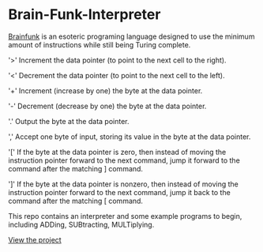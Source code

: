 # Brain-Funk-Interpreter

[Brainfunk](https://en.wikipedia.org/wiki/Brainfuck) is an esoteric programing language designed to use the minimum amount of instructions while still being Turing complete.

'>' Increment the data pointer (to point to the next cell to the right).

'<' Decrement the data pointer (to point to the next cell to the left).

'+' Increment (increase by one) the byte at the data pointer.

'-' Decrement (decrease by one) the byte at the data pointer.

'.' Output the byte at the data pointer.

',' Accept one byte of input, storing its value in the byte at the data pointer.

'[' If the byte at the data pointer is zero, then instead of moving the instruction pointer forward to the next command, jump it forward to the command after the matching ] command.

']' If the byte at the data pointer is nonzero, then instead of moving the instruction pointer forward to the next command, jump it back to the command after the matching [ command.

This repo contains an interpreter and some example programs to begin, including ADDing, SUBtracting, MULTiplying.

[View the project](https://connorturlan.github.io/Brain-Funk-Interpreter/)
